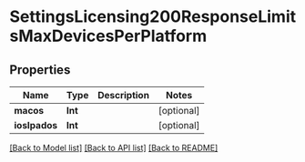 # SettingsLicensing200ResponseLimitsMaxDevicesPerPlatform

## Properties
Name | Type | Description | Notes
------------ | ------------- | ------------- | -------------
**macos** | **Int** |  | [optional] 
**iosIpados** | **Int** |  | [optional] 

[[Back to Model list]](../README.md#documentation-for-models) [[Back to API list]](../README.md#documentation-for-api-endpoints) [[Back to README]](../README.md)


